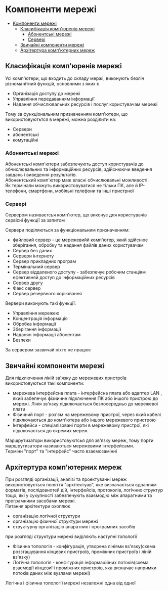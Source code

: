 # Компоненти мережі

- [Компоненти мережі](#компоненти-мережі)
  - [Класифікація комп'юренів мережі](#класифікація-компюренів-мережі)
    - [Абонентські мережі](#абонентські-мережі)
    - [Сервері](#сервері)
  - [Звичайні компоненти мережі](#звичайні-компоненти-мережі)
  - [Архітертура комп'ютерних мереж](#архітертура-компютерних-мереж)

## Класифікація комп'юренів мережі

Усі комп'ютери, що входить до складу мержі, виконують безліч різноманітний функцій, основними з яких є

- Організація доступу до мережі
- Управління передаванням інформації
- Надання обчислювальних ресурсів і послуг користувачам мережі

Тому за функціональним призначенням комп'ютери, що використовуютьтся в мережі, можна розділити на:

- Сервери
- абонентські
- комутаційні

### Абонентські мережі

Абонентські комп'ютери забезпечують доступ користувачів до обчислювальних та інформаційних ресурсів, здійснюючи введення завдань і виведення результатів.  
Абонентський комп'ютер маж власні обчислювальні можливості.  
Як термінали можуть використовуватися не тільки ПК, але й IP-телефони, смартфони, мобільні телефони та інші пристрної

### Сервері

Сервером називаєтсья комп'ютер, що виконує для користувачів сервісні функції за запитом

Сервери поділяються за функціональним призначенням:

- файловий сервер - це мережевийй комп'ютер, який здійснює зберігання, обробку та надання файлів даних користувачам
- Сервер без даних
- Сервери інтернету
- Сервер прикладних програм
- Термінальний сервер
- Сервер віддаленого доступу - забезпечує робочим станціям ефективняй доступ до інформаційних ресурсів
- Сервер другу
- Факс сервер
- Сервер резервного коріювання

Вервери виконують такі функції:

- Управління мережею
- Концентрація інформація
- Обробка інформації
- Зберігання інформації
- Наданян інформації абонентам
- Безпеки

За сервером зазвичай ніхто не працює

## Звичайні компоненти мережі

Для підключення ліній зв'язку до мережевих пристроїв використовуються такі компоненти:

- мережева інтерфейсна плата - інтерфейсна плата або адаптер LAN , який забепечує фізиичне підключення ПК або іншого пристрою до мережі. Лінія зв'язку підключається безпосередньо до мережевої плати
- Фізичний порт - роз'єм на мережевому пристрої, через який кабелі підключаються до комп'ютера або іншого мережевого пристрою
- Інтерфейси - спеціалізовані порти в мережевому пристрої, які підключається до окремих мереж
  
Маршрутизатори використовуютсья для зв'язку мереж, тому порти маршрутизатори називаються мережевими інтерфейсами.  
Терміни "порт" та "інтерфейс" часто взаємозамінні

## Архітертура комп'ютерних мереж

При розгляді організації, аналізі та проектуванні мереж використовується поняття "архітектуав", яке визначається єднанням форматів, послідовнотей дій, інтерфейсів, протоколів, логічних структур тощо, які у сукупності забезпечують взаємодію між апаратними та програмними засобами мережі.  
Питання архітектури охоплює

- організацію логічної структури
- організацію фізичної структури мережі
- структурну організацію апаратних і програмних засобів

при розгляді структури мережі виділяють наступні топології

- Фізична топологія - конфігурація, утворена лініями вз'язку(схема роззташування кінцевих пристроїв, проміжних пристроїв і ліній вз'язку)
- Логічна топологія - конфігурація інформаційних потоків(схема взаємодії кінцевиї і проміжних пристроїв, яка визначає напримки потоків даних між вузлами мережі)

Логічна і фізична топології мережі незалежні одна від одної
